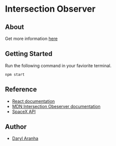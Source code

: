 # Intersection Observer

## About

Get more information [here]()

## Getting Started

Run the following command in your faviorite terminal.

```
npm start
```

## Reference

- [React documentation](https://reactjs.org/)
- [MDN Intersection Obeserver documentation](https://developer.mozilla.org/en-US/docs/Web/API/Intersection_Observer_API)
- [SpaceX API](https://docs.spacexdata.com/#5fc4c846-c373-43df-a10a-e9faf80a8b0a)

## Author

- [Daryl Aranha](https://github.com/DarylAranha)
